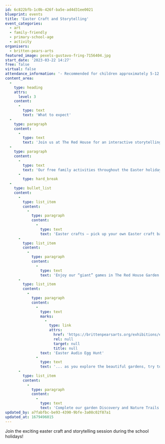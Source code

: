 ```yaml
---
id: 6c822bfb-1c0b-426f-ba5e-ad4d31ee0021
blueprint: events
title: 'Easter Craft and Storytelling'
event_categories:
  - art
  - family-friendly
  - primary-school-age
  - activity
organisers:
  - britten-pears-arts
featured_image: pexels-gustavo-fring-7156404.jpg
start_date: '2023-03-22 14:27'
free: false
virtual: false
attendance_information: '- Recommended for children approximately 5-12 years old.'
content_area:
  -
    type: heading
    attrs:
      level: 3
    content:
      -
        type: text
        text: 'What to expect'
  -
    type: paragraph
    content:
      -
        type: text
        text: 'Join us at The Red House for an interactive storytelling and Easter crafts session. Why not make a day of it, with our other free family activities over the Easter holidays?'
  -
    type: paragraph
    content:
      -
        type: text
        text: 'Our free family activities throughout the Easter holidays include:'
      -
        type: hard_break
  -
    type: bullet_list
    content:
      -
        type: list_item
        content:
          -
            type: paragraph
            content:
              -
                type: text
                text: 'Easter crafts – pick up your own Easter craft bag'
      -
        type: list_item
        content:
          -
            type: paragraph
            content:
              -
                type: text
                text: 'Enjoy our “giant” games in The Red House Garden'
      -
        type: list_item
        content:
          -
            type: paragraph
            content:
              -
                type: text
                marks:
                  -
                    type: link
                    attrs:
                      href: 'https://brittenpearsarts.org/exhibitions/easter-audio-trail'
                      rel: null
                      target: null
                      title: null
                text: 'Easter Audio Egg Hunt'
              -
                type: text
                text: '... as you explore the beautiful gardens, try to find all of the sounds to claim your Easter prize'
      -
        type: list_item
        content:
          -
            type: paragraph
            content:
              -
                type: text
                text: 'Complete our garden Discovery and Nature Trails'
updated_by: a7fabfbc-be93-4390-9bfe-3a08c02f87a1
updated_at: 1679496015
---
```

Join the exciting easter craft and storytelling session during the school holidays!